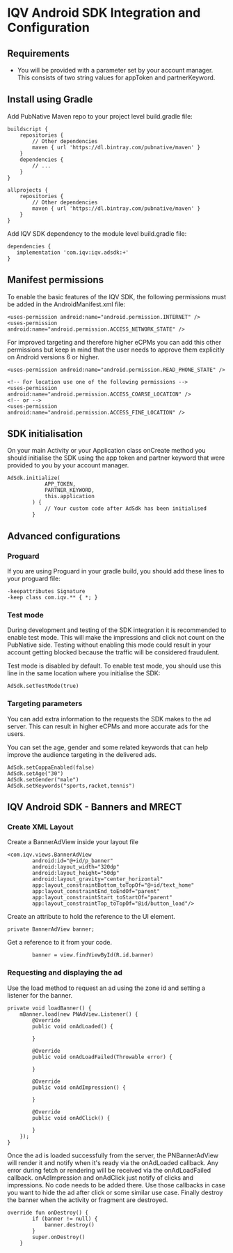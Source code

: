 # IQV Android SDK Integration and Configuration

## Requirements
- You will be provided with a parameter set by your account manager. This consists of two string values for appToken and partnerKeyword.

## Install using Gradle

Add PubNative Maven repo to your project level build.gradle file:

```
buildscript {
    repositories {
        // Other dependencies
        maven { url 'https://dl.bintray.com/pubnative/maven' }
    }
    dependencies {
        // ...
    }
}

allprojects {
    repositories {
        // Other dependencies
        maven { url 'https://dl.bintray.com/pubnative/maven' }
    }
}
```

Add IQV SDK dependency to the module level build.gradle file:

```
dependencies {
   implementation 'com.iqv:iqv.adsdk:+'
}
```

## Manifest permissions

To enable the basic features of the IQV SDK, the following permissions must be added in the AndroidManifest.xml file:

```
<uses-permission android:name="android.permission.INTERNET" />
<uses-permission android:name="android.permission.ACCESS_NETWORK_STATE" />
```

For improved targeting and therefore higher eCPMs you can add this other permissions but keep in mind that the user needs to approve them explicitly on Android versions 6 or higher.

```
<uses-permission android:name="android.permission.READ_PHONE_STATE" />

<!-- For location use one of the following permissions -->
<uses-permission android:name="android.permission.ACCESS_COARSE_LOCATION" />
<!-- or -->
<uses-permission android:name="android.permission.ACCESS_FINE_LOCATION" />
```

## SDK initialisation

On your main Activity or your Application class onCreate method you should initialise the SDK using the app token and partner keyword that were provided to you by your account manager.

```
AdSdk.initialize(
            APP_TOKEN,
            PARTNER_KEYWORD,
            this.application
        ) {
            // Your custom code after AdSdk has been initialised
        }
```

## Advanced configurations

### Proguard
If you are using Proguard in your gradle build, you should add these lines to your proguard file:

```
-keepattributes Signature
-keep class com.iqv.** { *; }
```

### Test mode
During development and testing of the SDK integration it is recommended to enable test mode. This will make the impressions and click not count on the PubNative side. Testing without enabling this mode could result in your account getting blocked because the traffic will be considered fraudulent.

Test mode is disabled by default. To enable test mode, you should use this line in the same location where you initialise the SDK:

```
AdSdk.setTestMode(true)
```

### Targeting parameters
You can add extra information to the requests the SDK makes to the ad server. This can result in higher eCPMs and more accurate ads for the users.

You can set the age, gender and some related keywords that can help improve the audience targeting in the delivered ads.

```
AdSdk.setCoppaEnabled(false)
AdSdk.setAge("30")
AdSdk.setGender("male")
AdSdk.setKeywords("sports,racket,tennis")
```

## IQV Android SDK - Banners and MRECT

### Create XML Layout

Create a BannerAdView inside your layout file

```
<com.iqv.views.BannerAdView
        android:id="@+id/p_banner"
        android:layout_width="320dp"
        android:layout_height="50dp"
        android:layout_gravity="center_horizontal"
        app:layout_constraintBottom_toTopOf="@+id/text_home"
        app:layout_constraintEnd_toEndOf="parent"
        app:layout_constraintStart_toStartOf="parent"
        app:layout_constraintTop_toTopOf="@id/button_load"/>
```

Create an attribute to hold the reference to the UI element.

```
private BannerAdView banner;
```

Get a reference to it from your code.

```
        banner = view.findViewById(R.id.banner)
```

### Requesting and displaying the ad
Use the load method to request an ad using the zone id and setting a listener for the banner.

```
private void loadBanner() {
    mBanner.load(new PNAdView.Listener() {
        @Override
        public void onAdLoaded() {

        }

        @Override
        public void onAdLoadFailed(Throwable error) {

        }

        @Override
        public void onAdImpression() {

        }

        @Override
        public void onAdClick() {

        }
    });
}
```

Once the ad is loaded successfully from the server, the PNBannerAdView will render it and notify when it's ready via the onAdLoaded callback. Any error during fetch or rendering will be received via the onAdLoadFailed callback.
onAdImpression and onAdClick just notify of clicks and impressions. No code needs to be added there. Use those callbacks in case you want to hide the ad after click or some similar use case.
Finally destroy the banner when the activity or fragment are destroyed.

```
override fun onDestroy() {
        if (banner != null) {
            banner.destroy()
        }
        super.onDestroy()
    }
```

